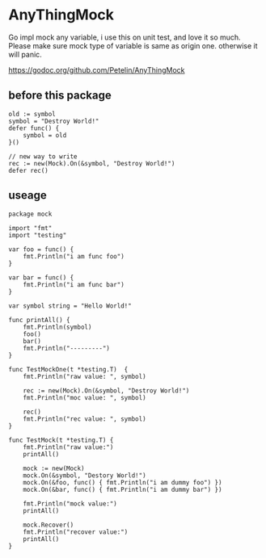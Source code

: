 # AnyThingMock
Go impl mock any variable, i use this on unit test, and love it so much. Please make sure mock type of variable is same as origin one. otherwise it will panic.

https://godoc.org/github.com/Petelin/AnyThingMock

## before this package
```golang
old := symbol
symbol = "Destroy World!"
defer func() {
	symbol = old
}()

// new way to write
rec := new(Mock).On(&symbol, "Destroy World!")
defer rec()
```

## useage

```golang
package mock

import "fmt"
import "testing"

var foo = func() {
	fmt.Println("i am func foo")
}

var bar = func() {
	fmt.Println("i am func bar")
}

var symbol string = "Hello World!"

func printAll() {
	fmt.Println(symbol)
	foo()
	bar()
	fmt.Println("---------")
}

func TestMockOne(t *testing.T)  {
	fmt.Println("raw value: ", symbol)

	rec := new(Mock).On(&symbol, "Destroy World!")
	fmt.Println("moc value: ", symbol)

	rec()
	fmt.Println("rec value: ", symbol)
}

func TestMock(t *testing.T) {
	fmt.Println("raw value:")
	printAll()

	mock := new(Mock)
	mock.On(&symbol, "Destory World!")
	mock.On(&foo, func() { fmt.Println("i am dummy foo") })
	mock.On(&bar, func() { fmt.Println("i am dummy bar") })

	fmt.Println("mock value:")
	printAll()

	mock.Recover()
	fmt.Println("recover value:")
	printAll()
}
```

